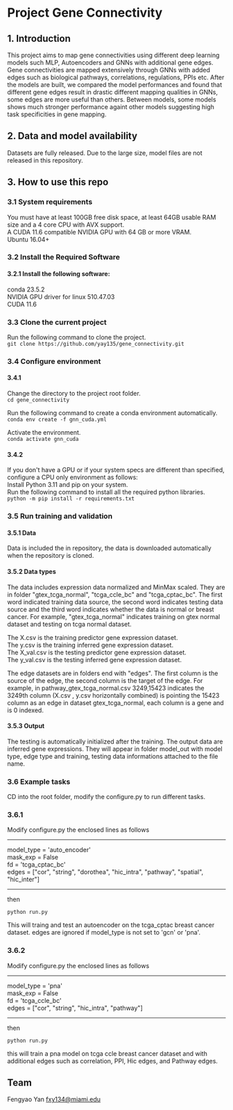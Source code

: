 # Project Gene Connectivity
## 1. Introduction
This project aims to map gene connectivities using different deep learning models such MLP, Autoencoders and GNNs with additional gene edges. Gene connectivities are mapped extensively through GNNs with added edges such as biological pathways, correlations, regulations, PPIs etc. After the models are built, we compared the model performances and found that different gene edges result in drastic different mapping qualities in GNNs, some edges are more useful than others. Between models, some models shows much stronger performance againt other models suggesting high task specificities in gene mapping.

## 2. Data and model availability
Datasets are fully released. Due to the large size, model files are not released in this repository.
## 3. How to use this repo
### 3.1 System requirements
You must have at least 100GB free disk space, at least 64GB usable RAM size and a 4 core CPU with AVX support.  
A CUDA 11.6 compatible NVIDIA GPU with 64 GB or more VRAM.  
Ubuntu 16.04+  

### 3.2 Install the Required Software
#### 3.2.1 Install the following software:
conda 23.5.2  
NVIDIA GPU driver for linux 510.47.03  
CUDA 11.6  

### 3.3 Clone the current project
Run the following command to clone the project.  
``git clone https://github.com/yay135/gene_connectivity.git``  
### 3.4 Configure environment
#### 3.4.1 
Change the directory to the project root folder.  
``cd gene_connectivity``  

Run the following command to create a conda environment automatically.  
``conda env create -f gnn_cuda.yml``  

Activate the environment.  
``conda activate gnn_cuda``   
#### 3.4.2
If you don't have a GPU or if your system specs are different than specified, configure a CPU only environment as follows:  
Install Python 3.11 and pip on your system.  
Run the following command to install all the required python libraries.  
``python -m pip install -r requirements.txt``  

### 3.5 Run training and validation
#### 3.5.1 Data 
Data is included the in repository, the data is downloaded automatically when the repository is cloned.

#### 3.5.2 Data types
The data includes expression data normalized and MinMax scaled. They are in folder "gtex_tcga_normal", "tcga_ccle_bc" and "tcga_cptac_bc". The first word indicated training data source, the second word indicates testing data source and the third word indicates whether the data is normal or breast cancer. For example, "gtex_tcga_normal" indicates training on gtex normal dataset and testing on tcga normal dataset.  

The X.csv is the training predictor gene expression dataset.  
The y.csv is the training inferred gene expression dataset.  
The X_val.csv is the testing predictor gene expression dataset.  
The y_val.csv is the testing inferred gene expression dataset.  

The edge datasets are in folders end with "edges". The first column is the source of the edge, the second column is the target of the edge. For example, in pathway_gtex_tcga_normal.csv 3249,15423 indicates the 3249th column (X.csv , y.csv horizontally combined) is pointing the 15423 column as an edge in dataset gtex_tcga_normal, each column is a gene and is 0 indexed.  

#### 3.5.3 Output
The testing is automatically initialized after the training. The output data are inferred gene expressions. They will appear in folder model_out with model type, edge type and training, testing data informations attached to the file name.

### 3.6 Example tasks
CD into the root folder, modify the configure.py to run different tasks.
### 3.6.1
Modify configure.py the enclosed lines as follows

**********************************************************
model_type = 'auto_encoder'  
mask_exp = False  
fd = 'tcga_cptac_bc'  
edges = ["cor", "string", "dorothea", "hic_intra", "pathway", "spatial", "hic_inter"]  
************************************************************

then 

``python run.py``

This will traing and test an autoencoder on the tcga_cptac breast cancer dataset. edges are ignored if model_type is not set to 'gcn' or 'pna'.

### 3.6.2
Modify configure.py the enclosed lines as follows

**********************************************************
model_type = 'pna'  
mask_exp = False  
fd = 'tcga_ccle_bc'  
edges = ["cor", "string", "hic_intra", "pathway"]  
************************************************************

then 

``python run.py``

this will train a pna model on tcga ccle breast cancer dataset and with additional edges such as correlation, PPI, Hic edges, and Pathway edges.

## Team
Fengyao Yan fxy134@miami.edu 